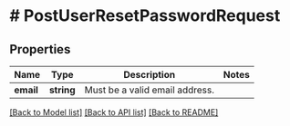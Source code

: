 # # PostUserResetPasswordRequest

## Properties

Name | Type | Description | Notes
------------ | ------------- | ------------- | -------------
**email** | **string** | Must be a valid email address. |

[[Back to Model list]](../../README.md#models) [[Back to API list]](../../README.md#endpoints) [[Back to README]](../../README.md)
